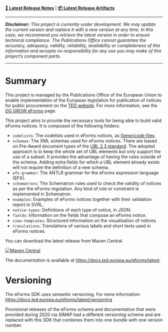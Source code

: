 **[:memo: Latest Release Notes](CHANGELOG.md)** | **[:package: Latest Release Artifacts](https://search.maven.org/search?q=g:%22eu.europa.ted.eforms%22%20AND%20a:%22eforms-sdk%22)**

---

_**Disclaimer:** This project is currently under development. We may update the current version and replace it with a new version at any time. In this case, we recommend you retrieve the latest version in order to ensure technical compliance. The Publications Office cannot guarantee the accuracy, adequacy, validity, reliability, availability or completeness of this information and accepts no responsibility for any use you may make of this project’s component parts._

---

# Summary
This project is managed by the Publications Office of the European Union to enable implementation of the European legislation for publication of notices for public procurement on the [TED website](https://ted.europa.eu/TED/). For more information, see the [DG GROW eForms](https://ec.europa.eu/growth/single-market/public-procurement/digital/eforms_en) page. 

This project aims to provide the necessary tools for being able to build valid eForms notices.
It is composed of the following folders:
- `codelists`: The codelists used in eForms notices, as [Genericode files](https://docs.oasis-open.org/codelist/genericode/doc/oasis-code-list-representation-genericode.html).
- `schemas`: The XML schemas used for eForms notices. There are based on Pre-Award document types of the [UBL 2.3 standard](https://docs.oasis-open.org/ubl/UBL-2.3.html).
The adopted approach is to keep the whole set of UBL elements but only support the use of a subset. It provides the advantage of having the rules outside of the schema. Adding extra fields for which a UBL element already exists will not require the definition of a new schema.
- `efx-grammar`: The ANTLR grammar for the eForms expression language (EFX).
- `schematrons`: The Schematron rules used to check the validity of notices as per the eForms regulation. Any kind of rule or constraint is implemented in Schematron.
- `examples`: Examples of eForms notices together with their validation report in SVRL.
- `notice-types`: Definitions of each type of notice, in JSON.
- `fields`: Information on the fields that compose an eForms notice.
- `view-templates`: Structured information on the visualisation of notices.
- `translations`: Translations of various labels and short texts used in eForms notices.

You can download the latest release from Maven Central.

[![Maven Central](https://img.shields.io/maven-central/v/eu.europa.ted.eforms/eforms-sdk.svg?label=Download)](https://search.maven.org/search?q=g:%22eu.europa.ted.eforms%22%20AND%20a:%22eforms-sdk%22)

The documentation is available at https://docs.ted.europa.eu/eforms/latest.

# Versioning

The eForms SDK uses semantic versioning. For more information: https://docs.ted.europa.eu/eforms/latest/versioning

Provisional releases of the eForms schema and documentation that were provided during 2020 via SIMAP had a different versioning scheme and are replaced with this SDK that combines them into one bundle with one version number.
